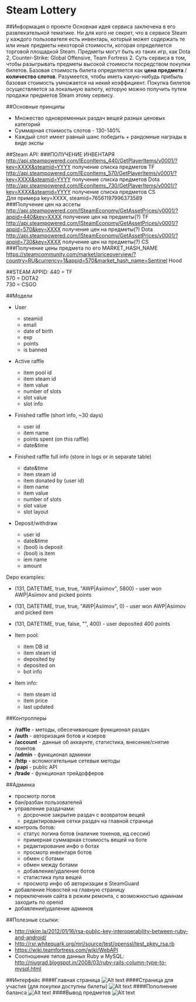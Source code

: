 Steam Lottery
=============================
##Информация о проекте
Основная идея сервиса заключена в его развлекательной тематике. Ни для кого не секрет, что в сервисе Steam у каждого пользователя есть инвентарь, который может содержать те или иные предметы некоторой стоимости, которая определяется торговой площадкой Steam. Предметы могут быть из таких игр, как Dota 2, Counter-Strike: Global Offensive, Team Fortress 2. Суть сервиса в том, чтобы разыгрывать предметы высокой стоимости посредством покупки билетов. Базовая стоимость билета определяется как **цена предмета** / **количество слотов**. Разумеется, чтобы иметь какую-нибудь прибыль базовая стоимость умножается на некий коэффициент. Покупка билетов осуществляется за локальную валюту, которую можно получить путем продажи предметов Steam этому сервису.

##Основные принципы
* Множество одновременных раздач вещей разных ценовых категорий
* Суммарная стоимость слотов - 130-140%
* Каждый слот имеет равный шанс победить + рандомные награды в виде экспы

##Steam API:
###ПОЛУЧЕНИЕ ИНВЕНТАРЯ
http://api.steampowered.com/IEconItems_440/GetPlayerItems/v0001/?key=XXXX&steamid=YYYY получение списка предметов TF<br>
http://api.steampowered.com/IEconItems_570/GetPlayerItems/v0001/?key=XXXX&steamid=YYYY получение списка предметов Dota<br>
http://api.steampowered.com/IEconItems_730/GetPlayerItems/v0001/?key=XXXX&steamid=YYYY получение списка предметов CS<br>
Для примера key=XXXX, steamid=76561197996373589<br>
###Получение цен на ассеты
http://api.steampowered.com/ISteamEconomy/GetAssetPrices/v0001/?appid=440&key=XXXX получение цен на предметы(?) TF<br>
http://api.steampowered.com/ISteamEconomy/GetAssetPrices/v0001/?appid=570&key=XXXX получение цен на предметы(?) Dota<br>
http://api.steampowered.com/ISteamEconomy/GetAssetPrices/v0001/?appid=730&key=XXXX получение цен на предметы(?) CS<br>
###Получение цены предмета по его MARKET_HASH_NAME
https://steamcommunity.com/market/priceoverview/?country=RU&currency=1&appid=570&market_hash_name=Sentinel Hood

##STEAM APPID:
440 = TF<br>
570 = DOTA2<br>
730 = CSGO<br>

##Модели
* User
  * steamid
  * email
  * date of birth
  * exp
  * points
  * is banned

* Active raffle
  * item pool id
  * item steam id
  * item value
  * number of slots
  * slot value
  * slot info

* Finished raffle (short info, ~30 days)
  * user id
  * item name
  * points spent (on this raffle)
  * date&time

* Finished raffle full info (store in logs or in separate table)
  * date&time
  * item steam id
  * item donated by (user id)
  * item name
  * item value
  * number of slots
  * slot value
  * slot layout

* Deposit/withdraw
  * user id
  * date&time
  * (bool) is deposit
  * (bool) is item
  * iem name
  * amount

Depo examples:
* (131, DATETIME, true, true, "AWP|Asiimov", 5800) - user won AWP|Asiimov and picked points <br>
* (131, DATETIME, true, true, "AWP|Asiimov", 0) - user won AWP|Asiimov and picked item <br>
* (131, DATETIME, true, false, "", 400) - user deposited 400 points <br>

* Item pool:
  * item DB id
  * item steam id
  * deposited by
  * deposited on
  * bot info

* Item info:
  * item steam id
  * item price
  * last updated

##Контроллеры
* **/raffle** - методы, обесечивающие функционал раздач
* **/auth** - авторизация ботов и юзеров
* **/account** - данные об аккаунте, статистика, внесение/снятие поинтов
* **/admin** - функционал админки
* **/http** - вспомогательные сетевые методы
* **/papi** - public API
* **/trade** - функционал трейдофферов

##Админка
* просмотр логов
* бан/разбан пользователей
* управление раздачами:
  * досрочное закрытие раздач с возвратом вещей<br>
  * редактирование сетки раздач на главной странице<br>
* контроль ботов: <br>
  * статус логина ботов (наличие токенов, ид сессии)<br>
  * примерная суммарная стоимость вещей на боте <br>
  * редактирование инфо о ботах <br>
  * просмотр инвентаря ботов <br>
  * обмен с ботами <br>
  * обмен между ботами <br>
  * добавление/удаление ботов <br>
  * статистика пула вещей <br>
  * просмотр инфо об авторизации в SteamGuard <br>
* добавление Новостей на главную страницу
* переключения сайта в режим ремонта, с возможностью админам заходить по openid
* добавление\удаление админов

##Полезные ссылки:
* http://skim.la/2012/01/16/rsa-public-key-interoperability-between-ruby-and-android/
* http://rxr.whitequark.org/mri/source/test/openssl/test_pkey_rsa.rb
* https://wiki.teamfortress.com/wiki/WebAPI
* Соотношение типов данных Ruby и MySQL: http://niugrad.blogspot.in/2008/03/ruby-rails-column-type-to-mysql.html

##Интерфейс
####Главная страница
![Alt text](https://i.imgur.com/7FLCOda.png "Главная страница")
####Страница для участия (для покупки доступны билеты)
![Alt text](https://i.imgur.com/5hArpYo.png "Страница раздачи")
####Пополнение баланса
![Alt text](https://i.imgur.com/WpEEA5z.png "Пополнение баланса")
####Вывод предметов
![Alt text](https://i.imgur.com/IYRNfCI.png "Вывод предметов")
